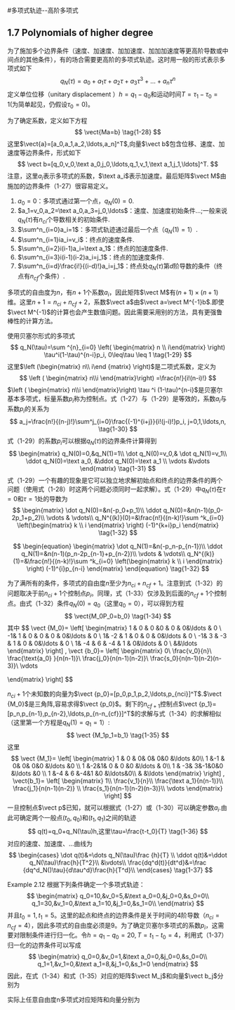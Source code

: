 #多项式轨迹--高阶多项式

## 1.7 Polynomials of higher degree 

$\newcommand{\vect}[1]{\boldsymbol{#1}}$

为了施加多个边界条件（速度、加速度、加加速度、加加加速度等更高阶导数或中间点的其他条件），有的场合需要更高阶的多项式轨迹。这时用一般的形式表示多项式如下
$$
q_N(\tau)=a_0+a_1\tau+a_2\tau+a_3\tau ^3+\ldots+a_n\tau ^n
\tag{1-27}
$$
定义单位位移（unitary displacement ）$h=q_1-q_0$和运动时间$T=\tau_1-\tau_0=1$(为简单起见，仍假设$\tau_0=0$)。

为了确定系数，定义如下方程
$$
\vect{Ma=b} 
\tag{1-28}
$$
这里$\vect{a}=[a_0,a_1,a_2,\ldots,a_n]^T$,向量$\vect b$包含位移、速度、加速度等边界条件，形式如下
$$
\vect b=[q_0,v_0,\text a_0,j_0,\ldots,q_1,v_1,\text a_1,j_1,\ldots]^T.
$$
注意，这里$a_i$表示多项式的系数，$\text a_i$表示加速度。最后矩阵$\vect M$由施加的边界条件（1-27）很容易定义。

1. $a_0=0$：多项式通过第一个点，$q_N(0)=0$.
2. $a_1=v_0,a_2=\text a_0,a_3=j_0,\ldots$：速度、加速度初始条件$\ldots$;一般来说$q_N(\tau)$有$n_{ci}$个导数相关的初始条件.
3. $\sum^n_{i=0}a_i=1$：多项式轨迹通过最后一个点（$q_N(1)=1$）.
4. $\sum^n_{i=1}ia_i=v_i$：终点的速度条件.
5. $\sum^n_{i=2}i(i-1)a_i=\text a_1$：终点的加速度条件.
6. $\sum^n_{i=3}i(i-1)(i-2)a_i=j_1$：终点的加速度条件.
7. $\sum^n_{i=d}\frac{i!}{(i-d)!}a_i=j_1$：终点处$q_N(\tau)$第$d$阶导数的条件（终点有$n_{cf}$个条件）.

多项式的自由度为$n$，有$n+1$个系数$a_i$，因此矩阵$\vect M$有$(n+1)\times(n+1)$维。这里$n+1=n_{ci}+n_{cf}+2$，系数$\vect a$由$\vect a=\vect M^{-1}b$.即使$\vect M^{-1}$的计算也会产生数值问题。因此需要采用别的方法，具有更强鲁棒性的计算方法。

使用贝塞尔形式的多项式
$$
q_N(\tau)=\sum ^{n}_{i=0} \left( \begin{matrix} n \\ i\end{matrix} \right) \tau^i(1-\tau)^{n-i}p_i, 0\leq\tau \leq 1 
\tag{1-29}
$$
这里$\left (\begin{matrix} n\\ i\end {matrix} \right)$是二项式系数，定义为
$$
\left ( \begin{matrix}   n\\i  \end{matrix}\right) =\frac{n!}{i!(n-i)!}
$$
$\left ( \begin{matrix}   n\\i  \end{matrix}\right) \tau ^i (1-\tau)^{n-i}$是贝塞尔基本多项式，标量系数$p_i$称为控制点。式（1-27）与（1-29）是等效的，系数$a_i$与系数$p_i$的关系为
$$
a_j=\frac{n!}{(n-j)!}\sum^j_{i=0}\frac{(-1)^{i+j}}{i!(j-i)!}p_i, j=0,1,\ldots,n,
\tag{1-30}
$$
式（1-29）的系数$p_i$可以根据$q_N(\tau)$的边界条件计算得到
$$
\begin{matrix}
q_N(0)=0,&q_N(1)=1\\
\dot q_N(0)=v_0,& \dot q_N(1)=v_1\\
\ddot q_N(0)=\text a_0, &\ddot q_N(0)=\text a_1 \\
\vdots &\vdots
\end{matrix}
\tag{1-31}
$$
式（1-29）一个有趣的现象是它可以独立地求解初始点和终点的边界条件的两个问题（使用式（1-28）时这两个问题必须同时一起求解）。式（1-29）中$q_N(\tau)$在$\tau=0$和$\tau=1$处的导数为
$$
\begin{matrix}
\dot q_N(0)=&n(-p_0+p_1)\\
\ddot q_N(0)=&n(n-1)(p_0-2p_1+p_2)\\
\vdots &  \vdots\\
q_N^{(k)}(0)=&\frac{n!}{(n-k)!}\sum ^k_{i=0}
\left(\begin{matrix}
k  \\  i  
\end{matrix}
\right) 
(-1)^{k+i}p_i
\end{matrix}
\tag{1-32}
$$

$$
\begin{equation}
\begin{matrix}
\dot q_N(1)=&n(-p_n-p_{n-1})\\
\ddot q_N(1)=&n(n-1)(p_n-2p_{n-1}+p_{n-2})\\
\vdots &  \vdots\\
q_N^{(k)}(1)=&\frac{n!}{(n-k)!}\sum ^k_{i=0}
\left(\begin{matrix}
k  \\  i  
\end{matrix}
\right) 
(-1)^{i}p_{n-i}
\end{matrix}
\end{equation}
\tag{1-32}
$$

为了满所有的条件，多项式的自由度$n$至少为$n_{ci}+n_{cf}+1$。注意到式（1-32）的问题取决于前$n_{ci}+1$个控制点$p_i$。同理，式（1-33）仅涉及到后面的$n_{cf}+1$个控制点。由式（1-32）条件$q_N(0)=q_0$（这里$q_0=0$），可以得到方程
$$
\vect{M_0P_0=b_0}
\tag{1-34}
$$
其中
$$
\vect {M_0}=
\left[ 
\begin{matrix}
 1 & 0 & 0 &0 & 0 & 0&\ldots & 0  \\
-1& 1 & 0 & 0 & 0 & 0&\ldots & 0  \\
1& -2 & 1 & 0 & 0 & 0&\ldots & 0  \\
-1& 3 & -3 & 1 & 0 & 0&\ldots & 0  \\
1& -4 & 6 & -4 & 1 & 0&\ldots & 0  \\
&&\ldots
\end{matrix}
\right]
,
\vect {b_0}=
\left[
\begin{matrix}
0\\
\frac{v_0}{n}\\
\frac{\text{a_0} }{n(n-1)}\\
\frac{j_0}{n(n-1)(n-2)}\\
\frac{s_0}{n(n-1)(n-2)(n-3)}\\
\vdots


\end{matrix}
\right]
$$

$n_{ci}+1$个未知数的向量为$\vect {p_0}=[p_0,p_1,p_2,\ldots,p_{nci}]^T$.$\vect {M_0}$是三角阵,容易求得$\vect {p_0}$。剩下的$n_{cf+1}$控制点$\vect {p_1}=[p_n,p_{n-1},p_{n-2},\ldots,p_{n-n_{cf}}]^T$的求解与式（1-34）的求解相似（这里第一个方程是$q_N(1)=q_1=1$）:
$$
\vect {M_1p_1=b_1}
\tag{1-35}
$$
这里
$$
\vect {M_1}=
\left[
  \begin{matrix}
  1 & 0 & 0& 0& 0&0 &\ldots &0\\
  1 &-1 & 0& 0& 0&0 &\ldots &0 \\
  1 &-2&1& 0  & 0 &0 &\ldots & 0\\
  1 & -3& 3&-1&0&0 &\ldots &0 \\
  1 &-4 & 6 &-4&1 &0 &\ldots&0\\
   & &\ldots
  \end{matrix}
  \right]
  ,
  \vect{b_1}=
  \left[
  \begin{matrix}
    1\\
    \frac{v_1}{n}\\
    \frac{\text a_1}{n(n-1)}\\
    \frac{j_1}{n(n-1)(n-2)} \\
    \frac{s_1}{n(n-1)(n-2)(n-3)}\\
    \vdots
\end{matrix}
\right]
$$
一旦控制点$\vect p$已知，就可以根据式（1-27）或（1-30）可以确定参数$a_i$.由此可确定两个一般点$(t_0,q_0)$和$(t_1,q_1)$之间的轨迹
$$
q(t)=q_0+q_N(\tau)h,这里\tau=\frac{t-t_0}{T}
\tag{1-36}
$$
对应的速度、加速度、...曲线为
$$
\begin{cases}
\dot q(t)&=\dots q_N(\tau)\frac {h}{T} \\
\ddot q(t)&=\ddot q_N(\tau)\frac{h}{T^2}\\
&\vdots\\
\frac{dq^d(t)}{dt^d}&=\frac {dq^d_N()\tau}{d\tau^d}\frac{h}{T^d}\\
\end{cases}
\tag{1-37}
$$

Example 2.12 根据下列条件确定一个多项式轨迹：
$$
\begin{matrix}
q_0=10,&v_0=5,&\text a_0=0,&j_0=0,&s_0=0\\
q_1=30,&v_1=0,&\text a_1=10,&j_1=0,&s_1=0\\
\end{matrix}
$$
并且$t_0=1,t_1=5$。这里的起点和终点的边界条件是关于时间的4阶导数（$n_{ci}=n_{cf}=4$），因此多项式的自由度必须是9。为了确定贝塞尔多项式的系数$p_i$，这需要对限制条件进行归一化。令$h=q_1-q_0=20,T=t_1-t_0=4$，利用式（1-37）归一化的边界条件可以写成
$$
\begin{matrix}
q_0=0,&v_0=1,&\text a_0=0,&j_0=0,&s_0=0\\
q_1=1,&v_1=0,&\text a_1=8,&j_1=0,&s_1=0
\end{matrix}
$$
因此，在式（1-34）和式（1-35）对应的矩阵$\vect M_j$和向量$\vect b_j$分别为





实际上任意自由度n多项式对应矩阵和向量分别为











